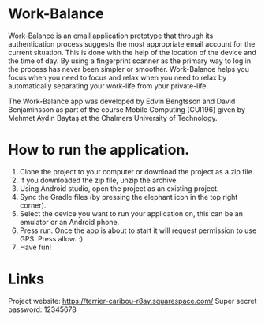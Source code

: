# Work-Balance
Work-Balance is an email application prototype that through its authentication process suggests the most appropriate email account for the current situation. This is done with the help of the location of the device and the time of day. By using a fingerprint scanner as the primary way to log in the process has never been simpler or smoother. Work-Balance helps you focus when you need to focus and relax when you need to relax by automatically separating your work-life from your private-life.

The Work-Balance app was developed by Edvin Bengtsson and David Benjaminsson as part of the course Mobile Computing (CUI196) given by Mehmet Aydın Baytaş at the Chalmers University of Technology.

# How to run the application. 
1. Clone the project to your computer or download the project as a zip file.
2. If you downloaded the zip file, unzip the archive. 
3. Using Android studio, open the project as an existing project. 
4. Sync the Gradle files (by pressing the elephant icon in the top right corner).
5. Select the device you want to run your application on, this can be an emulator or an Android phone. 
6. Press run. Once the app is about to start it will request permission to use GPS. Press allow.  :)
7. Have fun!

# Links
Project website: https://terrier-caribou-r8ay.squarespace.com/
Super secret password: 12345678